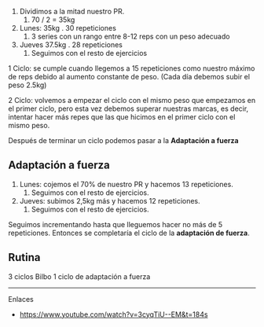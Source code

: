 

1. Dividimos a la mitad nuestro PR.
	1. 70 / 2 = 35kg
2. Lunes: 35kg . 30 repeticiones
	1. 3 series con un rango entre 8-12 reps con un peso adecuado
3. Jueves 37.5kg . 28 repeticiones
	1. Seguimos con el resto de ejercicios

1 Ciclo: se cumple cuando llegemos a 15 repeticiones como nuestro máximo de reps debido al aumento constante de peso. (Cada día debemos subir el peso 2.5kg)

2 Ciclo: volvemos a empezar el ciclo con el mismo peso que empezamos en el primer ciclo, pero esta vez debemos superar nuestras marcas, es decir, intentar hacer más repes que las que hicimos en el primer ciclo con el mismo peso.


Después de terminar un ciclo podemos pasar a la **Adaptación a fuerza**

## Adaptación a fuerza

1. Lunes: cojemos el 70% de nuestro PR y hacemos 13 repeticiones.
	1. Seguimos con el resto de ejercicios.
2. Jueves: subimos 2,5kg más y hacemos 12 repeticiones.
	1. Seguimos con el resto de ejercicios.

Seguimos incrementando hasta que lleguemos hacer no más de 5 repeticiones. Entonces se completaría el ciclo de la **adaptación de fuerza**.



## Rutina
3 ciclos Bilbo
1 ciclo de adaptación a fuerza

-----
Enlaces

- https://www.youtube.com/watch?v=3cyqTiU--EM&t=184s